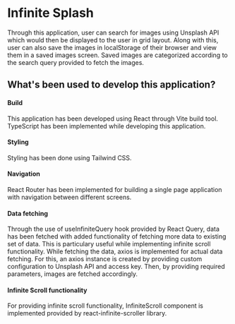 # Infinite Splash

Through this application, user can search for images using Unsplash API which would then be displayed to the user in grid layout.
Along with this, user can also save the images in localStorage of their browser and view them in a saved images screen.
Saved images are categorized according to the search query provided to fetch the images.

## What's been used to develop this application?

#### Build

This application has been developed using React through Vite build tool. TypeScript has been implemented while developing this application.

#### Styling

Styling has been done using Tailwind CSS.

#### Navigation

React Router has been implemented for building a single page application with navigation between different screens.

#### Data fetching

Through the use of useInfiniteQuery hook provided by React Query, data has been fetched with added functionality of fetching more data to existing set of data. This is particulary useful while implementing infinite scroll functionality.
While fetching the data, axios is implemented for actual data fetching. For this, an axios instance is created by providing custom configuration to Unsplash API and access key. Then, by providing required parameters, images are fetched accordingly.

#### Infinite Scroll functionality

For providing infinite scroll functionality, InfiniteScroll component is implemented provided by react-infinite-scroller library.
